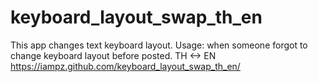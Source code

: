keyboard_layout_swap_th_en
==========================

This app changes text keyboard layout. Usage: when someone forgot to change keyboard layout before posted. TH <-> EN
https://iampz.github.com/keyboard_layout_swap_th_en/
